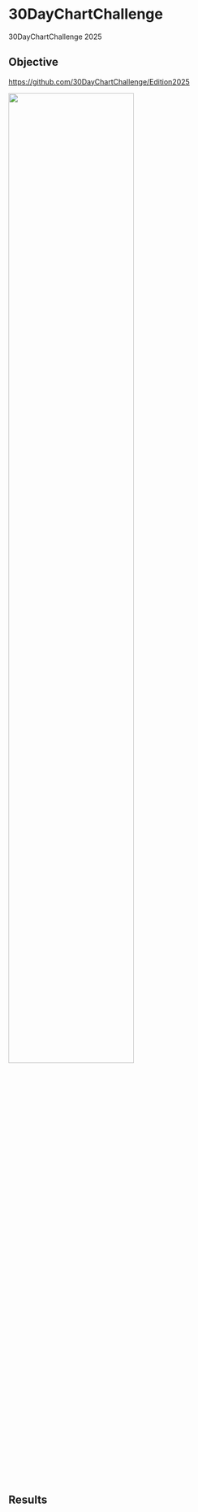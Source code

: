 # 30DayChartChallenge
30DayChartChallenge 2025


## Objective

https://github.com/30DayChartChallenge/Edition2025

<img width=70% src='https://github.com/30DayChartChallenge/Edition2025/blob/main/img/prompts.png?raw=true'/>

## Results

